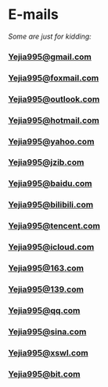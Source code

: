 # E-mails
*Some are just for kidding:*<br>
### Yejia995@gmail.com
### Yejia995@foxmail.com
### Yejia995@outlook.com
### Yejia995@hotmail.com
### Yejia995@yahoo.com
### Yejia995@jzib.com
### Yejia995@baidu.com
### Yejia995@bilibili.com
### Yejia995@tencent.com
### Yejia995@icloud.com
### Yejia995@163.com
### Yejia995@139.com
### Yejia995@qq.com
### Yejia995@sina.com
### Yejia995@xswl.com
### Yejia995@bit.com
